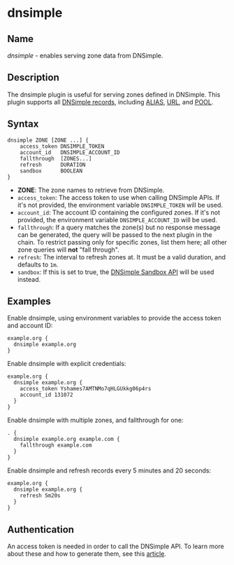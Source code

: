 # dnsimple

## Name

*dnsimple* - enables serving zone data from DNSimple.

## Description

The dnsimple plugin is useful for serving zones defined in DNSimple. This plugin supports all [DNSimple records](https://support.dnsimple.com/articles/supported-dns-records/), including [ALIAS](https://support.dnsimple.com/articles/alias-record/), [URL](https://support.dnsimple.com/articles/url-record/), and [POOL](https://support.dnsimple.com/articles/pool-record/).

## Syntax

```
dnsimple ZONE [ZONE ...] {
    access_token DNSIMPLE_TOKEN
    account_id   DNSIMPLE_ACCOUNT_ID
    fallthrough  [ZONES...]
    refresh      DURATION
    sandbox      BOOLEAN
}
```

- **ZONE**: The zone names to retrieve from DNSimple.
- `access_token`: The access token to use when calling DNSimple APIs. If it's not provided, the environment variable `DNSIMPLE_TOKEN` will be used.
- `account_id`: The account ID containing the configured zones. If it's not provided, the environment variable `DNSIMPLE_ACCOUNT_ID` will be used.
- `fallthrough`: If a query matches the zone(s) but no response message can be generated, the query will be passed to the next plugin in the chain. To restrict passing only for specific zones, list them here; all other zone queries will **not** "fall through".
- `refresh`: The interval to refresh zones at. It must be a valid duration, and defaults to `1m`.
- `sandbox`: If this is set to true, the [DNSimple Sandbox API](https://support.dnsimple.com/articles/sandbox/) will be used instead.

## Examples

Enable dnsimple, using environment variables to provide the access token and account ID:

```
example.org {
  dnsimple example.org
}
```

Enable dnsimple with explicit credentials:

```
example.org {
  dnsimple example.org {
    access_token Yshames7AMTNMo7qHLGUkkg06p4rs
    account_id 131072
  }
}
```

Enable dnsimple with multiple zones, and fallthrough for one:

```
. {
  dnsimple example.org example.com {
    fallthrough example.com
  }
}
```

Enable dnsimple and refresh records every 5 minutes and 20 seconds:

```
example.org {
  dnsimple example.org {
    refresh 5m20s
  }
}
```

## Authentication

An access token is needed in order to call the DNSimple API. To learn more about these and how to generate them, see this [article](https://support.dnsimple.com/articles/api-access-token/).
